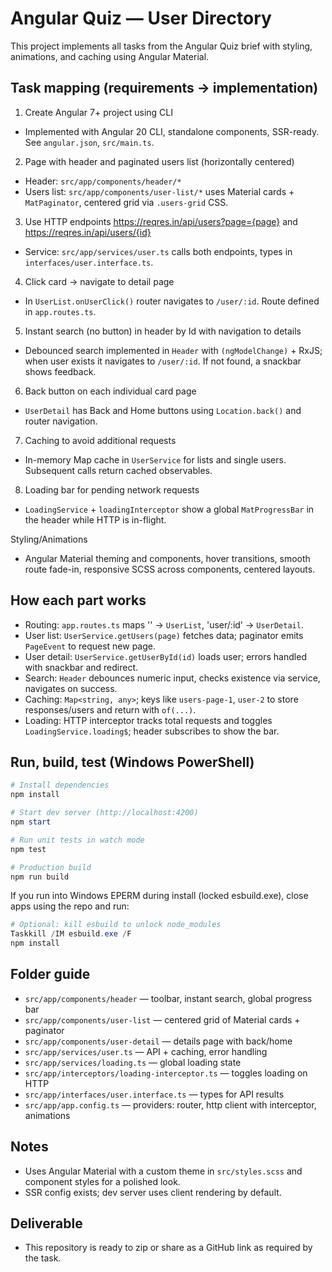 # Angular Quiz — User Directory

This project implements all tasks from the Angular Quiz brief with styling, animations, and caching using Angular Material.

## Task mapping (requirements → implementation)

1) Create Angular 7+ project using CLI
- Implemented with Angular 20 CLI, standalone components, SSR-ready. See `angular.json`, `src/main.ts`.

2) Page with header and paginated users list (horizontally centered)
- Header: `src/app/components/header/*`
- Users list: `src/app/components/user-list/*` uses Material cards + `MatPaginator`, centered grid via `.users-grid` CSS.

3) Use HTTP endpoints https://reqres.in/api/users?page={page} and https://reqres.in/api/users/{id}
- Service: `src/app/services/user.ts` calls both endpoints, types in `interfaces/user.interface.ts`.

4) Click card → navigate to detail page
- In `UserList.onUserClick()` router navigates to `/user/:id`. Route defined in `app.routes.ts`.

5) Instant search (no button) in header by Id with navigation to details
- Debounced search implemented in `Header` with `(ngModelChange)` + RxJS; when user exists it navigates to `/user/:id`. If not found, a snackbar shows feedback.

6) Back button on each individual card page
- `UserDetail` has Back and Home buttons using `Location.back()` and router navigation.

7) Caching to avoid additional requests
- In-memory Map cache in `UserService` for lists and single users. Subsequent calls return cached observables.

8) Loading bar for pending network requests
- `LoadingService` + `loadingInterceptor` show a global `MatProgressBar` in the header while HTTP is in-flight.

Styling/Animations
- Angular Material theming and components, hover transitions, smooth route fade-in, responsive SCSS across components, centered layouts.

## How each part works

- Routing: `app.routes.ts` maps '' → `UserList`, 'user/:id' → `UserDetail`.
- User list: `UserService.getUsers(page)` fetches data; paginator emits `PageEvent` to request new page.
- User detail: `UserService.getUserById(id)` loads user; errors handled with snackbar and redirect.
- Search: `Header` debounces numeric input, checks existence via service, navigates on success.
- Caching: `Map<string, any>`; keys like `users-page-1`, `user-2` to store responses/users and return with `of(...)`.
- Loading: HTTP interceptor tracks total requests and toggles `LoadingService.loading$`; header subscribes to show the bar.

## Run, build, test (Windows PowerShell)

```powershell
# Install dependencies
npm install

# Start dev server (http://localhost:4200)
npm start

# Run unit tests in watch mode
npm test

# Production build
npm run build
```

If you run into Windows EPERM during install (locked esbuild.exe), close apps using the repo and run:

```powershell
# Optional: kill esbuild to unlock node_modules
Taskkill /IM esbuild.exe /F
npm install
```

## Folder guide

- `src/app/components/header` — toolbar, instant search, global progress bar
- `src/app/components/user-list` — centered grid of Material cards + paginator
- `src/app/components/user-detail` — details page with back/home
- `src/app/services/user.ts` — API + caching, error handling
- `src/app/services/loading.ts` — global loading state
- `src/app/interceptors/loading-interceptor.ts` — toggles loading on HTTP
- `src/app/interfaces/user.interface.ts` — types for API results
- `src/app/app.config.ts` — providers: router, http client with interceptor, animations

## Notes

- Uses Angular Material with a custom theme in `src/styles.scss` and component styles for a polished look.
- SSR config exists; dev server uses client rendering by default.

## Deliverable

- This repository is ready to zip or share as a GitHub link as required by the task.
